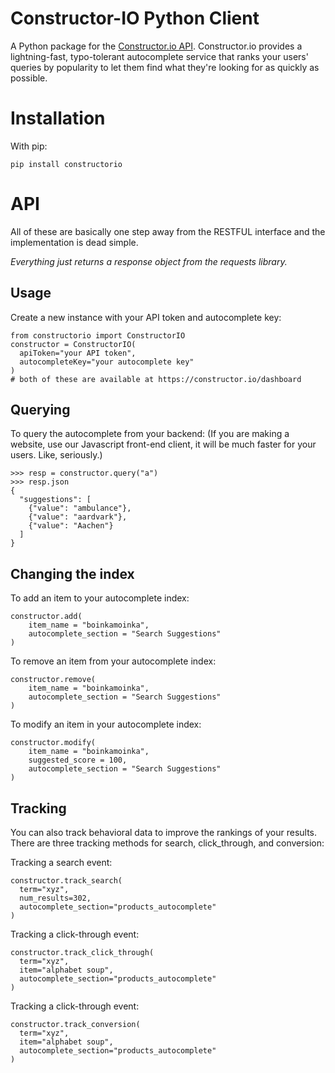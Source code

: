 Constructor-IO Python Client
=====

A Python package for the [Constructor.io API](http://constructor.io/docs).  Constructor.io provides a lightning-fast, typo-tolerant autocomplete service that ranks your users' queries by popularity to let them find what they're looking for as quickly as possible.

Installation
===

With pip:

    pip install constructorio

API
===

All of these are basically one step away from the RESTFUL interface and the implementation is dead simple.

*Everything just returns a response object from the requests library.*

Usage
---

Create a new instance with your API token and autocomplete key:

    from constructorio import ConstructorIO
    constructor = ConstructorIO(
      apiToken="your API token",
      autocompleteKey="your autocomplete key"
    )
    # both of these are available at https://constructor.io/dashboard

Querying
---

To query the autocomplete from your backend:
(If you are making a website, use our Javascript front-end client, it will be much faster for your users. Like, seriously.)

    >>> resp = constructor.query("a")
    >>> resp.json
    {
      "suggestions": [
        {"value": "ambulance"},
        {"value": "aardvark"},
        {"value": "Aachen"}
      ]
    }

Changing the index
---

To add an item to your autocomplete index:
    
    constructor.add(
        item_name = "boinkamoinka",
        autocomplete_section = "Search Suggestions"
    )

To remove an item from your autocomplete index:
    
    constructor.remove(
        item_name = "boinkamoinka",
        autocomplete_section = "Search Suggestions"
    )

To modify an item in your autocomplete index:

    constructor.modify(
        item_name = "boinkamoinka",
        suggested_score = 100,
        autocomplete_section = "Search Suggestions"
    )

Tracking
---

You can also track behavioral data to improve the rankings of your results.  There are three tracking methods for search, click_through, and conversion:

Tracking a search event:

    constructor.track_search(
      term="xyz",
      num_results=302,
      autocomplete_section="products_autocomplete"
    )

Tracking a click-through event:

    constructor.track_click_through(
      term="xyz",
      item="alphabet soup",
      autocomplete_section="products_autocomplete"
    )

Tracking a click-through event:
    
    constructor.track_conversion(
      term="xyz",
      item="alphabet soup",
      autocomplete_section="products_autocomplete"
    )

